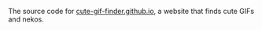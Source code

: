 The source code for [cute-gif-finder.github.io](https://cute-gif-finder.github.io), a website that finds cute GIFs and nekos.
